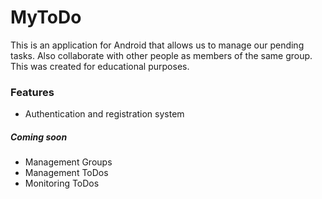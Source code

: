 # MyToDo
This is an application for Android that allows us to manage our pending tasks. 
Also collaborate with other people as members of the same group.
This was created for educational purposes. 

### Features
* Authentication and registration system
##### Coming soon
* Management Groups
* Management ToDos
* Monitoring ToDos
